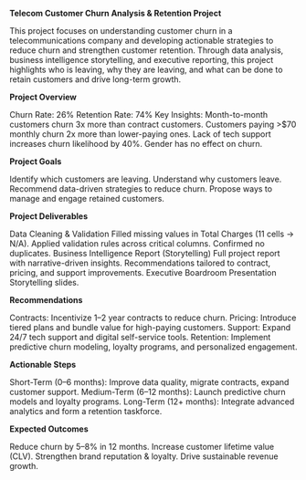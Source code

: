 **Telecom Customer Churn Analysis & Retention Project**

This project focuses on understanding customer churn in a telecommunications company and developing actionable strategies to reduce churn and strengthen customer retention.
Through data analysis, business intelligence storytelling, and executive reporting, this project highlights who is leaving, why they are leaving, and what can be done to retain customers and drive long-term growth.

**Project Overview**

Churn Rate: 26%
Retention Rate: 74%
Key Insights:
Month-to-month customers churn 3x more than contract customers.
Customers paying >$70 monthly churn 2x more than lower-paying ones.
Lack of tech support increases churn likelihood by 40%.
Gender has no effect on churn.

**Project Goals**

Identify which customers are leaving.
Understand why customers leave.
Recommend data-driven strategies to reduce churn.
Propose ways to manage and engage retained customers.

**Project Deliverables**

Data Cleaning & Validation
Filled missing values in Total Charges (11 cells → N/A).
Applied validation rules across critical columns.
Confirmed no duplicates.
Business Intelligence Report (Storytelling)
Full project report with narrative-driven insights.
Recommendations tailored to contract, pricing, and support improvements.
Executive Boardroom Presentation
Storytelling slides.

**Recommendations**

Contracts: Incentivize 1–2 year contracts to reduce churn.
Pricing: Introduce tiered plans and bundle value for high-paying customers.
Support: Expand 24/7 tech support and digital self-service tools.
Retention: Implement predictive churn modeling, loyalty programs, and personalized engagement.

**Actionable Steps**

Short-Term (0–6 months): Improve data quality, migrate contracts, expand customer support.
Medium-Term (6–12 months): Launch predictive churn models and loyalty programs.
Long-Term (12+ months): Integrate advanced analytics and form a retention taskforce.

**Expected Outcomes**

Reduce churn by 5–8% in 12 months.
Increase customer lifetime value (CLV).
Strengthen brand reputation & loyalty.
Drive sustainable revenue growth.
